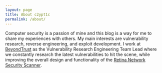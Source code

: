 ```yaml
---
layout: page
title: About c2ypt1c
permalink: /about/
---
```


Computer security is a passion of mine and this blog is a way for me to share my experiences with others. My main interests are vulnerability research, reverse engineering, and exploit development. I work at [BeyondTrust](http://www.beyondtrust.com) as the Vulnerability Research Engineering Team Lead where we constantly research the latest vulnerabilities to hit the scene, while improving the overall design and functionality of the [Retina Network Security Scanner](http://www.beyondtrust.com/Products/RetinaNetworkSecurityScanner/).
